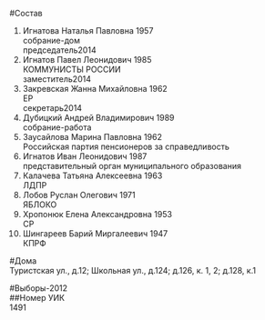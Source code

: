 #Состав  
1. Игнатова Наталья Павловна 1957  
    собрание-дом  
    председатель2014  
2. Игнатов Павел Леонидович 1985  
    КОММУНИСТЫ РОССИИ  
    заместитель2014  
3. Закревская Жанна Михайловна 1962  
    ЕР  
    секретарь2014  
4. Дубицкий Андрей Владимирович 1989  
    собрание-работа  
5. Заусайлова Марина Павловна 1962  
    Российская партия пенсионеров за справедливость  
6. Игнатов Иван Леонидович 1987  
    представительный орган муниципального образования  
7. Калачева Татьяна Алексеевна 1963  
    ЛДПР  
8. Лобов Руслан Олегович 1971  
    ЯБЛОКО  
9. Хропонюк Елена Александровна 1953  
    СР  
10. Шингареев Барий Миргалеевич 1947  
    КПРФ  
  
#Дома  
Туристская ул., д.12; Школьная ул., д.124; д.126, к. 1, 2; д.128, к.1  
  
#Выборы-2012  
##Номер УИК  
1491  
